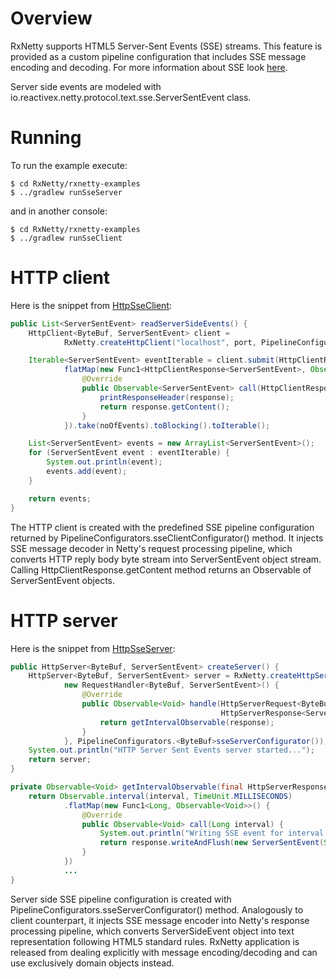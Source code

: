 Overview
========

RxNetty supports HTML5 Server-Sent Events (SSE) streams. This feature is provided as a custom pipeline configuration
that includes SSE message encoding and decoding. For more information about SSE look
[here](http://www.whatwg.org/specs/web-apps/current-work/multipage/comms.html#event-stream-interpretation).

Server side events are modeled with io.reactivex.netty.protocol.text.sse.ServerSentEvent class.

Running
=======

To run the example execute:

```
$ cd RxNetty/rxnetty-examples
$ ../gradlew runSseServer
```

and in another console:

```
$ cd RxNetty/rxnetty-examples
$ ../gradlew runSseClient
```

HTTP client
===========

Here is the snippet from [HttpSseClient](HttpSseClient.java):

```java
public List<ServerSentEvent> readServerSideEvents() {
    HttpClient<ByteBuf, ServerSentEvent> client =
            RxNetty.createHttpClient("localhost", port, PipelineConfigurators.<ByteBuf>sseClientConfigurator());

    Iterable<ServerSentEvent> eventIterable = client.submit(HttpClientRequest.createGet("/hello")).
            flatMap(new Func1<HttpClientResponse<ServerSentEvent>, Observable<ServerSentEvent>>() {
                @Override
                public Observable<ServerSentEvent> call(HttpClientResponse<ServerSentEvent> response) {
                    printResponseHeader(response);
                    return response.getContent();
                }
            }).take(noOfEvents).toBlocking().toIterable();

    List<ServerSentEvent> events = new ArrayList<ServerSentEvent>();
    for (ServerSentEvent event : eventIterable) {
        System.out.println(event);
        events.add(event);
    }

    return events;
}
```
The HTTP client is created with the predefined SSE pipeline configuration returned by
PipelineConfigurators.<ByteBuf>sseClientConfigurator() method. It injects SSE message
decoder in Netty's request processing pipeline, which converts HTTP reply body byte stream into
ServerSentEvent object stream. Calling HttpClientResponse.getContent method returns an Observable of
ServerSentEvent objects.


HTTP server
===========

Here is the snippet from [HttpSseServer](HttpSseServer.java):

```java
public HttpServer<ByteBuf, ServerSentEvent> createServer() {
    HttpServer<ByteBuf, ServerSentEvent> server = RxNetty.createHttpServer(port,
            new RequestHandler<ByteBuf, ServerSentEvent>() {
                @Override
                public Observable<Void> handle(HttpServerRequest<ByteBuf> request,
                                               HttpServerResponse<ServerSentEvent> response) {
                    return getIntervalObservable(response);
                }
            }, PipelineConfigurators.<ByteBuf>sseServerConfigurator());
    System.out.println("HTTP Server Sent Events server started...");
    return server;
}

private Observable<Void> getIntervalObservable(final HttpServerResponse<ServerSentEvent> response) {
    return Observable.interval(interval, TimeUnit.MILLISECONDS)
            .flatMap(new Func1<Long, Observable<Void>>() {
                @Override
                public Observable<Void> call(Long interval) {
                    System.out.println("Writing SSE event for interval: " + interval);
                    return response.writeAndFlush(new ServerSentEvent(String.valueOf(interval), "notification", "hello " + interval));
                }
            })
            ...
}
```

Server side SSE pipeline configuration is created with PipelineConfigurators.<ByteBuf>sseServerConfigurator() method.
Analogously to client counterpart, it injects SSE message encoder into Netty's response processing pipeline,
which converts ServerSideEvent object into text representation following HTML5 standard rules.
RxNetty application is released from dealing explicitly with message encoding/decoding and can use exclusively domain
objects instead.
